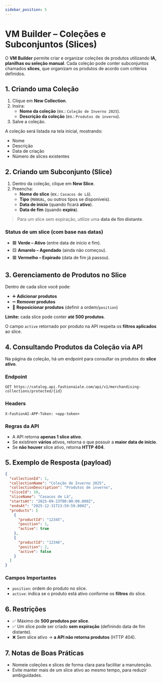 ```yaml
---
sidebar_position: 5
---
```


# VM Builder – Coleções e Subconjuntos (Slices)

O **VM Builder** permite criar e organizar coleções de produtos utilizando **IA, planilhas ou seleção manual**.
Cada coleção pode conter subconjuntos chamados **slices**, que organizam os produtos de acordo com critérios definidos.

## 1. Criando uma Coleção

1. Clique em **New Collection**.
2. Insira:
   - **Nome da coleção** (ex.: `Coleção de Inverno 2025`).
   - **Descrição da coleção** (ex.: `Produtos de inverno`).
3. Salve a coleção.

A coleção será listada na tela inicial, mostrando:
- Nome
- Descrição
- Data de criação
- Número de slices existentes

## 2. Criando um Subconjunto (Slice)

1. Dentro da coleção, clique em **New Slice**.
2. Preencha:
   - **Nome do slice** (ex.: `Casacos de Lã`).
   - **Tipo** (`MANUAL`, ou outros tipos se disponíveis).
   - **Data de início** (quando ficará **ativo**).
   - **Data de fim** (quando **expira**).

> Para um slice sem expiração, utilize uma **data de fim distante**.

### Status de um slice (com base nas datas)
- 🟩 **Verde – Ativo** (entre data de início e fim).
- 🟨 **Amarelo – Agendado** (ainda não começou).
- 🟥 **Vermelho – Expirado** (data de fim já passou).

## 3. Gerenciamento de Produtos no Slice

Dentro de cada slice você pode:
- ➕ **Adicionar produtos**
- ➖ **Remover produtos**
- 🔀 **Reposicionar produtos** (definir a ordem/`position`)

**Limite:** cada slice pode conter **até 500 produtos**.

O campo `active` retornado por produto na API respeita os **filtros aplicados** ao slice.

## 4. Consultando Produtos da Coleção via API

Na página da coleção, há um endpoint para consultar os produtos do **slice ativo**.

### Endpoint
```http
GET https://catalog.api.fashionaiale.com/api/v1/merchandising-collections/protected/{id}
```

### Headers
```http
X-FashionAI-APP-Token: <app-token>
```

### Regras da API
- A API retorna **apenas 1 slice ativo**.
- Se existirem **vários** ativos, retorna o que possuir a **maior data de início**.
- Se **não houver** slice ativo, retorna **HTTP 404**.

## 5. Exemplo de Resposta (payload)

```json
{
  "collectionId": 1,
  "collectionName": "Coleção de Inverno 2025",
  "collectionDescription": "Produtos de inverno",
  "sliceId": 10,
  "sliceName": "Casacos de Lã",
  "startsAt": "2025-09-23T00:00:00.000Z",
  "endsAt": "2025-12-31T23:59:59.000Z",
  "products": [
    {
      "productId": "12345",
      "position": 1,
      "active": true
    },
    {
      "productId": "12346",
      "position": 2,
      "active": false
    }
  ]
}
```

### Campos Importantes
- `position`: ordem do produto no slice.
- `active`: indica se o produto está ativo conforme os **filtros** do slice.

## 6. Restrições

- ✅ Máximo de **500 produtos por slice**.
- ✅ Um slice pode ser criado **sem expiração** (definindo data de fim distante).
- ❌ Sem slice ativo → **a API não retorna produtos** (HTTP 404).

## 7. Notas de Boas Práticas

- Nomeie coleções e slices de forma clara para facilitar a manutenção.
- Evite manter mais de um slice ativo ao mesmo tempo, para reduzir ambiguidades.